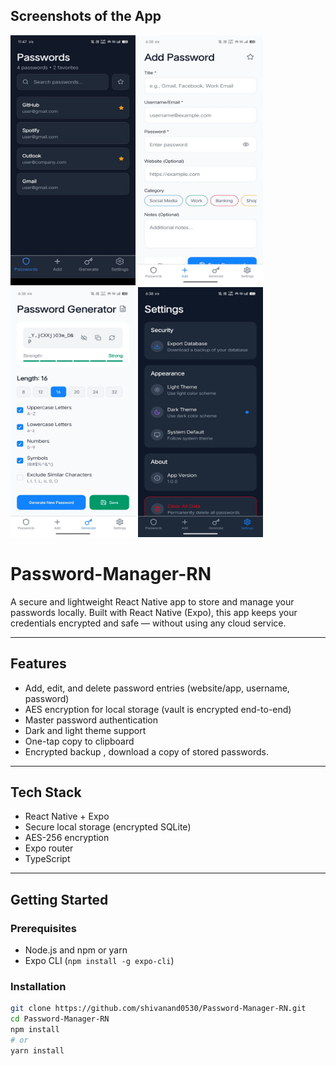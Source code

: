 ## Screenshots of the App

<img src="https://github.com/shivanand0530/Password-Manager-RN/blob/5ce2620def763dcdf6a044d2d00ad4786fc83dc0/ss4.jpg" width="200" height="400" />  <img src="https://github.com/shivanand0530/Password-Manager-RN/blob/main/ss3.jpg" width="200" height="400" />   <img src="https://github.com/shivanand0530/Password-Manager-RN/blob/main/ss2.jpg" width="200" height="400" />  <img src="https://github.com/shivanand0530/Password-Manager-RN/blob/main/ss1.jpg" width="200" height="400" />

#  Password-Manager-RN

A secure and lightweight React Native app to store and manage your passwords locally. Built with React Native (Expo), this app keeps your credentials encrypted and safe — without using any cloud service.

---

##  Features

- Add, edit, and delete password entries (website/app, username, password)
-  AES encryption for local storage (vault is encrypted end-to-end)
-  Master password authentication
-  Dark and light theme support
-  One-tap copy to clipboard
-  Encrypted backup , download a copy of stored passwords.

---

##  Tech Stack

- React Native + Expo
- Secure local storage (encrypted SQLite)
- AES-256 encryption 
- Expo router
- TypeScript 

---

##  Getting Started

### Prerequisites

- Node.js and npm or yarn
- Expo CLI (`npm install -g expo-cli`)

### Installation

```bash
git clone https://github.com/shivanand0530/Password-Manager-RN.git
cd Password-Manager-RN
npm install
# or
yarn install
